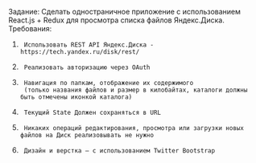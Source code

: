 Задание:
Сделать одностраничное приложение с использованием React.js + Redux для просмотра списка файлов Яндекс.Диска.
Требования:
1.   	Использовать REST API Яндекс.Диска - https://tech.yandex.ru/disk/rest/
2.   	Реализовать авторизацию через OAuth
3.   	Навигация по папкам, отображение их содержимого 
        (только названия файлов и размер в килобайтах, каталоги должны быть отмечены иконкой каталога)
4.   	Текущий State Должен сохраняться в URL
5.   	Никаких операций редактирования, просмотра или загрузки новых файлов на Диск реализовывать не нужно
6.   	Дизайн и верстка – с использованием Twitter Bootstrap

